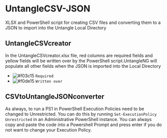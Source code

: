 # UntangleCSV-JSON
XLSX and PowerShell script for creating CSV files and converting them to a JSON to import into the Untangle Local Directory

## UntangleCSVcreator
In the UntangleCSVcreator.xlsx file, red columns are required fields and yellow fields will be written over by the PowerShell script.UntangleNG will populate all other fields when the JSON is imported into the Local Directory
- ![#f03c15](https://placehold.it/15/f03c15/000000?text=+) `Required`
- ![#f0de15](https://placehold.it/15/f0de15/000000?text=+) `Written over`

## CSVtoUntangleJSONconverter
As always, to run a PS1 in PowerShell Execution Policies need to be changed to Unrestricted. You can do this by running `Set-ExecutionPolicy Unrestricted` in an Administrative PowerShell instance. You can always copy and paste the code into a Powershell Prompt and press enter if you do not want to change your Execution Policy.
